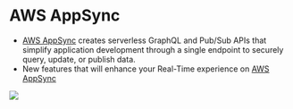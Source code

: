 # AWS AppSync
- [AWS AppSync](https://aws.amazon.com/appsync/) creates serverless GraphQL and Pub/Sub APIs that simplify application development through a single endpoint to securely query, update, or publish data.
- New features that will enhance your Real-Time experience on [AWS AppSync](https://aws.amazon.com/blogs/mobile/appsync-realtime/)

![](https://d2908q01vomqb2.cloudfront.net/0a57cb53ba59c46fc4b692527a38a87c78d84028/2019/11/06/image-1.png)